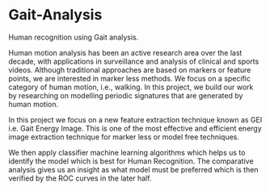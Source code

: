 # Gait-Analysis
Human recognition using Gait analysis.

Human motion analysis has been an active research area over the last decade, with applications in surveillance and analysis of clinical and sports videos. Although traditional approaches are based on markers or feature points, we are interested in marker less methods. We focus on a specific category of human motion, i.e., walking. In this project, we build our work by researching on modelling periodic signatures that are generated by human motion.

In this project we focus on a new feature extraction technique known as GEI i.e. Gait Energy Image. This is one of the most effective and efficient energy image extraction technique for marker less or model free techniques.

We then apply classifier machine learning algorithms which helps us to identify the model which is best for Human Recognition. The comparative analysis gives us an insight as what model must be preferred which is then verified by the ROC curves in the later half.
